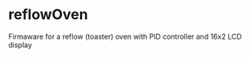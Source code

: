 reflowOven
==========

Firmaware for a reflow (toaster) oven with PID controller and 16x2 LCD display
